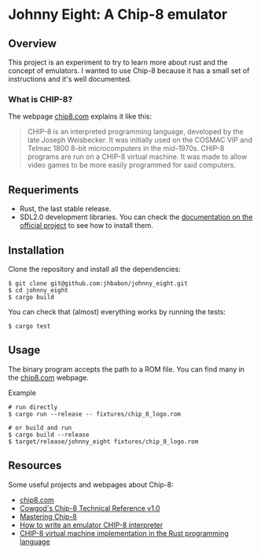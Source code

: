 # Johnny Eight: A Chip-8 emulator

## Overview

This project is an experiment to try to learn more about rust and the concept of emulators. I wanted to use Chip-8 because it has a small set of instructions and it's well documented.

### What is CHIP-8?

The webpage [chip8.com](http://www.chip8.com/?page=73) explains it like this:

> CHIP-8 is an interpreted programming language, developed by the late Joseph Weisbecker. It was initially used on the COSMAC VIP and Telmac 1800 8-bit microcomputers in the mid-1970s. CHIP-8 programs are run on a CHIP-8 virtual machine. It was made to allow video games to be more easily programmed for said computers.

## Requeriments

* Rust, the last stable release.
* SDL2.0 development libraries. You can check the [documentation on the official project](https://github.com/AngryLawyer/rust-sdl2#sdl20--development-libraries) to see how to install them.

## Installation

Clone the repository and install all the dependencies:

```
$ git clone git@github.com:jhbabon/johnny_eight.git
$ cd johnny_eight
$ cargo build
```

You can check that (almost) everything works by running the tests:

```
$ cargo test
```

## Usage

The binary program accepts the path to a ROM file. You can find many in the [chip8.com](http://www.chip8.com/?page=109) webpage.

Example

```
# run directly
$ cargo run --release -- fixtures/chip_8_logo.rom

# or build and run
$ cargo build --release
$ target/release/johnny_eight fixtures/chip_8_logo.rom
```

## Resources

Some useful projects and webpages about Chip-8:

* [chip8.com](http://www.chip8.com)
* [Cowgod's Chip-8 Technical Reference v1.0](http://devernay.free.fr/hacks/chip8/C8TECH10.HTM)
* [Mastering Chip-8](http://mattmik.com/files/chip8/mastering/chip8.html)
* [How to write an emulator CHIP-8 interpreter](http://www.multigesture.net/articles/how-to-write-an-emulator-chip-8-interpreter/)
* [CHIP-8 virtual machine implementation in the Rust programming language](https://github.com/chip8-rust/chip8-vm)
